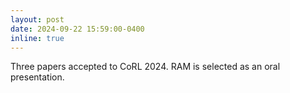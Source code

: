 ```yaml
---
layout: post
date: 2024-09-22 15:59:00-0400
inline: true
---
```


Three papers accepted to CoRL 2024. RAM is selected as an oral presentation. 
